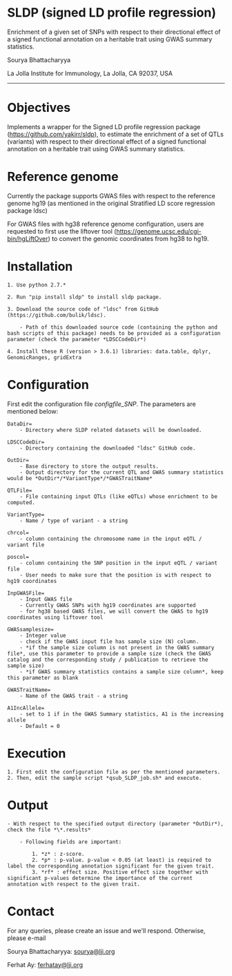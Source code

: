 # SLDP (signed LD profile regression)


Enrichment of a given set of SNPs with respect to their 
directional effect of a signed functional annotation on a heritable trait using GWAS summary statistics. 

Sourya Bhattacharyya

La Jolla Institute for Immunology, La Jolla, CA 92037, USA


----------------------

Objectives
============

Implements a wrapper for the Signed LD profile regression package (https://github.com/yakirr/sldp), to estimate the enrichment of a set of QTLs (variants) with respect to their directional effect of a signed functional annotation on a heritable trait using GWAS summary statistics. 


Reference genome
==================

Currently the package supports GWAS files with respect to the reference genome hg19 
(as mentioned in the original Stratified LD score regression package ldsc)

For GWAS files with hg38 reference genome configuration, users are requested to first use 
the liftover tool (https://genome.ucsc.edu/cgi-bin/hgLiftOver) to convert the genomic coordinates 
from hg38 to hg19.


Installation
=============

	1. Use python 2.7.* 

	2. Run "pip install sldp" to install sldp package.

	3. Download the source code of "ldsc" from GitHub (https://github.com/bulik/ldsc). 

		- Path of this downloaded source code (containing the python and bash scripts of this package) needs to be provided as a configuration parameter (check the parameter *LDSCCodeDir*)	

	4. Install these R (version > 3.6.1) libraries: data.table, dplyr, GenomicRanges, gridExtra


Configuration
================

First edit the configuration file *configfile_SNP*. The parameters are mentioned below:

	DataDir=
		- Directory where SLDP related datasets will be downloaded.

	LDSCCodeDir=
		- Directory containing the downloaded "ldsc" GitHub code.

	OutDir=
		- Base directory to store the output results.
		- Output directory for the current QTL and GWAS summary statistics would be *OutDir*/*VariantType*/*GWASTraitName* 

	QTLFile=
		- File containing input QTLs (like eQTLs) whose enrichment to be computed.

	VariantType=
		- Name / type of variant - a string

	chrcol=
		- column containing the chromosome name in the input eQTL / variant file

	poscol=
		- column containing the SNP position in the input eQTL / variant file
		- User needs to make sure that the position is with respect to hg19 coordinates

	InpGWASFile=
		- Input GWAS file 
		- Currently GWAS SNPs with hg19 coordinates are supported
		- for hg38 based GWAS files, we will convert the GWAS to hg19 coordinates using liftover tool

	GWASsamplesize=
		- Integer value
		- check if the GWAS input file has sample size (N) column.
		- *if the sample size column is not present in the GWAS summary file*, use this parameter to provide a sample size (check the GWAS catalog and the corresponding study / publication to retrieve the sample size)
		- *if GWAS summary statistics contains a sample size column*, keep this parameter as blank

	GWASTraitName=
		- Name of the GWAS trait - a string

	A1IncAllele=
		- set to 1 if in the GWAS Summary statistics, A1 is the increasing allele
		- Default = 0


Execution
==========

	1. First edit the configuration file as per the mentioned parameters.
	2. Then, edit the sample script *qsub_SLDP_job.sh* and execute.



Output
========

	- With respect to the specified output directory (parameter *OutDir*), check the file *\*.results*

		- Following fields are important:

			1. *z* : z-score.
			2. *p* : p-value. p-value < 0.05 (at least) is required to label the corresponding annotation significant for the given trait.
			3. *rf* : effect size. Positive effect size together with significant p-values determine the importance of the current annotation with respect to the given trait.


Contact
==========

For any queries, please create an issue and we'll respond. Otherwise, please e-mail

Sourya Bhattacharyya: sourya@lji.org

Ferhat Ay: ferhatay@lji.org


